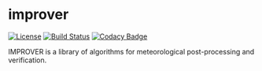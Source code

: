 # improver

[![License](https://img.shields.io/badge/License-BSD%203--Clause-blue.svg)](https://opensource.org/licenses/BSD-3-Clause)
[![Build Status](https://travis-ci.org/metoppv/improver.svg?branch=master)](https://travis-ci.org/metoppv/improver)
[![Codacy Badge](https://api.codacy.com/project/badge/Grade/62804cd1266246f4a04381805f3774f4)](https://www.codacy.com/app/metoppv/improver?utm_source=github.com&amp;utm_medium=referral&amp;utm_content=metoppv/improver&amp;utm_campaign=Badge_Grade)

IMPROVER is a library of algorithms for meteorological post-processing and verification.
